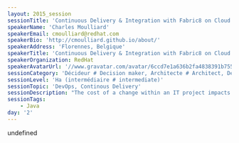 ```yaml
---
layout: 2015_session
sessionTitle: 'Continuous Delivery & Integration with Fabric8 on Cloud platform'
speakerName: 'Charles Moulliard'
speakerEmail: cmoulliard@redhat.com
speakerBio: 'http://cmoulliard.github.io/about/'
speakerAddress: 'Florennes, Belgique'
speakerTitle: 'Continuous Delivery & Integration with Fabric8 on Cloud platform'
speakerOrganization: RedHat
speakerAvatarUrl: '//www.gravatar.com/avatar/6ccd7e1a636b2fa4838391b7551214ff?size=200&default=mm'
sessionCategory: 'Décideur # Decision maker, Architecte # Architect, Développeur # Developer'
sessionLevel: 'Ha (intermédiaire # intermediate)'
sessionTopic: 'DevOps, Continous Delivery'
sessionDescription: "The cost of a change within an IT project impacts all the departments and specifically the integration projects where we have to link many differents systems, play with different protocols and formats. This why a DevOps strategy to manage this change, as to deliver the modifications from the development to the production environement is critical to guarantee the success/profitability of a project and to simplify the maintenance process too. Such strategy will naturaly support a more agile development model, reduce the costs and will allow new business requirements to be adopted more frequently.\n\nTo sustain this vision and architecture paradigm the opensource Fabric8 project has developed some continuous delivery tools (Maven Plugin, API) around the Docker container & Google Kubernetes API to manage the required applications part of the DevOps strategy : Jenkins Jobs & DSL, Gerrit for code review, Gogs / Gitlab to host the git repositories and Nexus to manage the artefacts.\n\nIn this session, we'll present and demystify the technology used and we will demonstrate based on a simple integration project (Apache Camel REST service), how we could manage it from dev to integration by adopting the DevOps principe and by deploying using the Fabric8 tools the required applications.\n\n"
sessionTags:
    - Java
day: '2'
---
```


undefined
